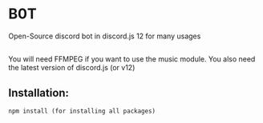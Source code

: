 # B0T
Open-Source discord bot in discord.js 12 for many usages

## 
You will need FFMPEG if you want to use the music module.
You also need the latest version of discord.js (or v12)

## Installation:

``npm install (for installing all packages)`` 

